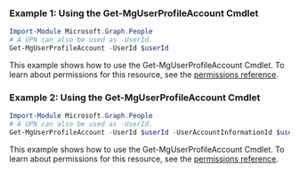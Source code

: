 ### Example 1: Using the Get-MgUserProfileAccount Cmdlet
```powershell
Import-Module Microsoft.Graph.People
# A UPN can also be used as -UserId.
Get-MgUserProfileAccount -UserId $userId
```
This example shows how to use the Get-MgUserProfileAccount Cmdlet.
To learn about permissions for this resource, see the [permissions reference](/graph/permissions-reference).
### Example 2: Using the Get-MgUserProfileAccount Cmdlet
```powershell
Import-Module Microsoft.Graph.People
# A UPN can also be used as -UserId.
Get-MgUserProfileAccount -UserId $userId -UserAccountInformationId $userAccountInformationId
```
This example shows how to use the Get-MgUserProfileAccount Cmdlet.
To learn about permissions for this resource, see the [permissions reference](/graph/permissions-reference).

